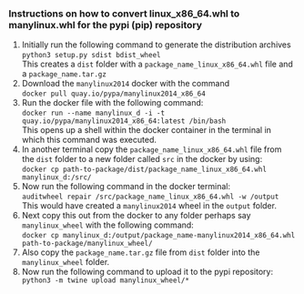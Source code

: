 ### Instructions on how to convert linux_x86_64.whl to manylinux.whl for the pypi (pip) repository

1. Initially run the following command to generate the distribution archives  
```python3 setup.py sdist bdist_wheel```  
This creates a ```dist``` folder with a ```package_name_linux_x86_64.whl``` file and
a ```package_name.tar.gz```
2. Download the ```manylinux2014``` docker with the command  
```docker pull quay.io/pypa/manylinux2014_x86_64```  
3. Run the docker file with the following command:  
```docker run --name manylinux_d -i -t quay.io/pypa/manylinux2014_x86_64:latest /bin/bash```  
This opens up a shell within the docker container in the terminal in which this command was executed.
4. In another terminal copy the ```package_name_linux_x86_64.whl``` file from the ```dist``` folder to a new folder called ```src```
in the docker by using:  
```docker cp path-to-package/dist/package_name_linux_x86_64.whl manylinux_d:/src/```
5. Now run the following command in the docker terminal:  
```auditwheel repair /src/package_name_linux_x86_64.whl -w /output```  
This would have created a ```manylinux2014``` wheel in the ```output``` folder.
6. Next copy this out from the docker to any folder perhaps say ```manylinux_wheel``` with the following command:  
```docker cp manylinux_d:/output/package_name-manylinux2014_x86_64.whl path-to-package/manylinux_wheel/```
7. Also copy the ```package_name.tar.gz``` file from ```dist``` folder into the ```manylinux_wheel``` folder.
8. Now run the following command to upload it to the pypi repository:
``` python3 -m twine upload manylinux_wheel/*```